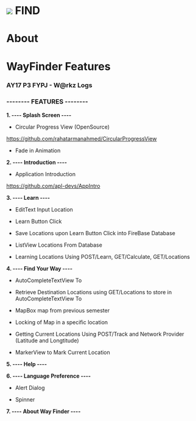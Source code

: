 # ![](https://www.google.com.sg/search?q=singhealth&dcr=0&source=lnms&tbm=isch&sa=X&ved=0ahUKEwjdvOamr7XWAhXMqY8KHXSTBDQQ_AUICigB&biw=1538&bih=947#imgrc=QPbj91woEpXsvM:) FIND

# About



# WayFinder Features

### AY17 P3 FYPJ  - W@rkz Logs

### -------- FEATURES  --------

**1. ---- Splash Screen ----**

- Circular Progress View (OpenSource)

https://github.com/rahatarmanahmed/CircularProgressView

- Fade in Animation

**2. ---- Introduction ----**

- Application Introduction

https://github.com/apl-devs/AppIntro

**3. ---- Learn ----**

- EditText Input Location

- Learn Button Click

- Save Locations upon Learn Button Click into FireBase Database 

- ListView Locations From Database

- Learning Locations Using POST/Learn, GET/Calculate, GET/Locations

**4. ---- Find Your Way ----**

- AutoCompleteTextView To

- Retrieve Destination Locations using GET/Locations to store in AutoCompleteTextView To

- MapBox map from previous semester

- Locking of Map in a specific location

- Getting Current Locations Using POST/Track and Network Provider (Latitude and Longtitude)

- MarkerView to Mark Current Location

**5. ---- Help ----**

**6. ---- Language Preference ----**

- Alert Dialog

- Spinner 

**7. ---- About Way Finder ----**



